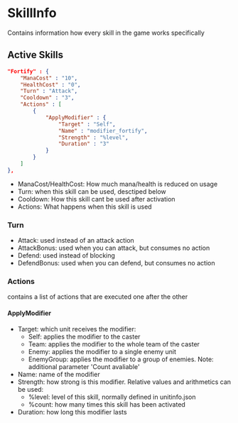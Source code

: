 
# SkillInfo

Contains information how every skill in the game works specifically

## Active Skills

```json
"Fortify" : {
	"ManaCost" : "10",
	"HealthCost" : "0",
	"Turn" : "Attack",
	"Cooldown" : "3",
	"Actions" : [
		{
			"ApplyModifier" : {
				"Target" : "Self",
				"Name" : "modifier_fortify",
				"Strength" : "%level",
				"Duration" : "3"
			}
		}
	]
},
```

- ManaCost/HealthCost: How much mana/health is reduced on usage
- Turn: when this skill can be used, desctiped below
- Cooldown: How this skill cant be used after activation
- Actions: What happens when this skill is used

### Turn

- Attack: used instead of an attack action
- AttackBonus: used when you can attack, but consumes no action
- Defend: used instead of blocking
- DefendBonus: used when you can defend, but consumes no action

### Actions

contains a list of actions that are executed one after the other

#### ApplyModifier

- Target: which unit receives the modifier:
  - Self: applies the modifier to the caster
  - Team: applies the modifier to the whole team of the caster
  - Enemy: applies the modifier to a single enemy unit
  - EnemyGroup: applies the modifier to a group of enemies. Note: additional parameter 'Count avaliable'
- Name: name of the modifier
- Strength: how strong is this modifier. Relative values and arithmetics can be used:
  - %level: level of this skill, normally defined in unitinfo.json
  - %count: how many times this skill has been activated
- Duration: how long this modifier lasts